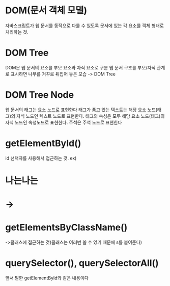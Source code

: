# DOM(문서 객체 모델)

자바스크립트가 웹 문서를 동적으로 다룰 수 있도록 문서에 있는 각 요소를 객체 형태로 처리하는 것.

# DOM Tree

DOM은 웹 문서의 요소를 부모 요소와 자식 요소로 구분
웹 문서 구조를 부모/자식 관계로 표시하면 나무를 거꾸로 뒤집어 놓은 모습 -> DOM Tree

# DOM Tree Node

웹 문서의 태그는 요소 노드로 표현한다
태그가 품고 있는 텍스트는 해당 요소 노드(태그)의 자식 노드인 텍스트 노드로 표현한다.
태그의 속성은 모두 해당 요소 노드(태그)의 자식 노드인 속성노드로 표현한다.
주석은 주석 노드로 표현한다

# getElementById()

id 선택자를 사용해서 접근하는 것.
ex) <h1 id="heading">나는나는<h1>
-> <script>
    document.getElementById("heading").style.color = "red" -> h1요소에 접근해서 색상을 바꾸는것
    document.getElementById("heading").onclick = function(){
        this.style.fontSize = "5em";
    } -> h1요소에 접근해서 클릭하면 fontSize를 변경
    이런식으로 함수도 적용할 수 있다
</script>

# getElementsByClassName()

->클래스에 접근하는 것(클래스는 여러번 쓸 수 있기 때문에 s를 붙여준다)

# querySelector(), querySelectorAll()

앞서 말한 getElementById와 같은 내용이다